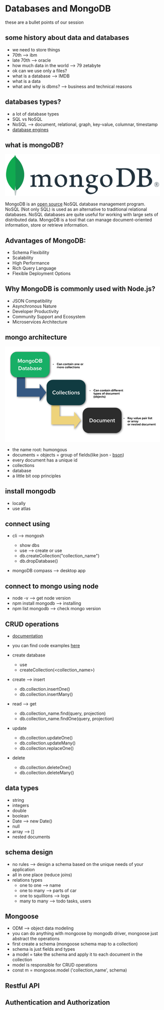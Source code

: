 # Databases and MongoDB
these are a bullet points of our session

## some history about data and databases
- we need to store things
- 70th --> ibm 
- late 70th --> oracle
- how much data in the world --> 79 zetabyte
- ok can we use only a files?
- what is a database --> IMDB
- what is a data
- what and why is dbms? --> business and technical reasons

## databases types?
- a lot of database types
- SQL vs NoSQL
- NoSQL --> document, relational, graph, key-value, columnar, timestamp
- [database engines](https://db-engines.com/en/ranking)

## what is mongoDB?
<img src="./images/MongoDB_Logo.png">

MongoDB is an [open source](https://github.com/mongodb/mongo) NoSQL database management program. NoSQL (Not only SQL) is used as an alternative to traditional relational databases. NoSQL databases are quite useful for working with large sets of distributed data. MongoDB is a tool that can manage document-oriented information, store or retrieve information.

## Advantages of MongoDB:

- Schema Flexibility
- Scalability
- High Performance
- Rich Query Language
- Flexible Deployment Options

## Why MongoDB is commonly used with Node.js?

- JSON Compatibility
- Asynchronous Nature
- Developer Productivity
- Community Support and Ecosystem
- Microservices Architecture

## mongo architecture
<img src="./images/hierachy.png"> 

- the name root: humongous
- documents = objects = group of fields(like json - [bson](https://www.mongodb.com/basics/bson))
- every document has a unique id
- collections
- database
- a little bit oop principles

## install mongodb
- locally
- use atlas

## connect using
- cli --> mongosh
    - show dbs
    - use <database> --> create or use
    - db.createCollection("collection_name")
    - db.dropDatabase()

- mongoDB compass --> desktop app

## connect to mongo using node
- node -v --> get node version
- npm install mongodb --> installing
- npm list mongodb --> check mongo version

## CRUD operations
- [documentation](https://www.mongodb.com/docs/manual/crud/)
- you can find code examples [here](./CRUD-examples/)
- create database
    - use <db>
    - createCollection(<collection_name>)

- create --> insert
    - db.collection.insertOne(<document>) 
    - db.collection.insertMany(<list of documents>)

- read --> get
    - db.collection_name.find(query, projection)
    - db.collection_name.findOne(query, projection)

- update
    - db.collection.updateOne()
    - db.collection.updateMany()
    - db.collection.replaceOne()

- delete
    - db.collection.deleteOne()
    - db.collection.deleteMany()

## data types
- string
- integers
- double
- boolean
- Date --> new Date()
- null
- array --> []
- nested documents

## schema design
- no rules --> design a schema based on the unique needs of your application
- all in one place (reduce joins)
- relations types
    - one to one --> name
    - one to many --> parts of car
    - one to squillions --> logs
    - many to many --> todo tasks, users

## Mongoose
- ODM --> object data modeling
- you can do anything with mongoose by mongodb driver, mongoose just abstract the operations
- first create a schema (mongoose schema map to a collection)
- schema is just fields and types
- a model = take the schema and apply it to each document in the collection
- model is responsible for CRUD operations
- const m = mongoose.model
('collection_name', schema)

## Restful API

## Authentication and Authorization
